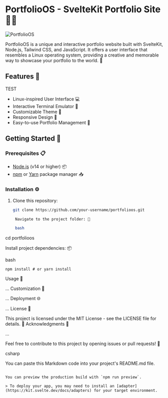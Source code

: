 # PortfolioOS - SvelteKit Portfolio Site 👩‍💻

![PortfolioOS](portfolioos.png)

PortfolioOS is a unique and interactive portfolio website built with SvelteKit, Node.js, Tailwind CSS, and JavaScript. It offers a user interface that resembles a Linux operating system, providing a creative and memorable way to showcase your portfolio to the world. 🚀

## Features 🌟
TEST
- Linux-inspired User Interface 💻
- Interactive Terminal Emulator 💬
- Customizable Theme 🎨
- Responsive Design 📱
- Easy-to-use Portfolio Management 📂

## Getting Started 🏁

### Prerequisites 📋

- [Node.js](https://nodejs.org/) (v14 or higher) 📦
- [npm](https://www.npmjs.com/) or [Yarn](https://yarnpkg.com/) package manager 📥

### Installation ⚙️

1. Clone this repository:

   ```bash
   git clone https://github.com/your-username/portfolioos.git

    Navigate to the project folder: 📂

    bash

cd portfolioos

Install project dependencies: 📦

bash

    npm install # or yarn install

Usage 🚀

...
Customization 🎨

...
Deployment 🌐

...
License 📄

This project is licensed under the MIT License - see the LICENSE file for details. 📜
Acknowledgments 🙌

...

Feel free to contribute to this project by opening issues or pull requests! 🤝

csharp


You can paste this Markdown code into your project's README.md file.


```

You can preview the production build with `npm run preview`.

> To deploy your app, you may need to install an [adapter](https://kit.svelte.dev/docs/adapters) for your target environment.
